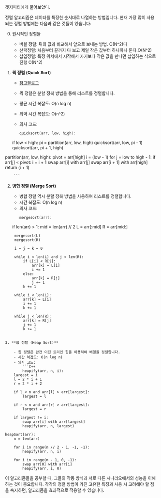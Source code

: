챗지피티에게 물어보았다.

  
정렬 알고리즘은 데이터를 특정한 순서대로 나열하는 방법입니다. 현재 가장 많이 사용되는 정렬 방법에는 다음과 같은 것들이 있습니다:

0. 원시적인 정렬들
	- 버블 정렬: 뒤의 값과 비교해서 앞으로 보내는 방법. O(N^2)다
	- 선택정렬:  처음부터 끝까지 다 보고 제일 작은 값부터 하나하나 둔다.O(N^2)
	- 삽입정렬: 특정 위치에서 시작해서 자기보다 작은 값을 만나면 삽입하는 식으로 진행 O(N^2)

2. **퀵 정렬 (Quick Sort)**
	- [참고블로그](https://m.blog.naver.com/ndb796/221226813382)
    - 퀵 정렬은 분할 정복 방법을 통해 리스트를 정렬합니다.
    - 평균 시간 복잡도: O(n log n)
    - 최악 시간 복잡도: O(n^2)
    - 의사 코드:
        
        ```C++
        quicksort(arr, low, high):
    if low < high:
        pi = partition(arr, low, high)
        quicksort(arr, low, pi - 1)
        quicksort(arr, pi + 1, high)

partition(arr, low, high):
    pivot = arr[high]
    i = (low - 1)
    for j = low to high - 1:
        if arr[j] < pivot:
            i = i + 1
            swap arr[i] with arr[j]
    swap arr[i + 1] with arr[high]
    return (i + 1)

		```
        
2. **병합 정렬 (Merge Sort)**
    
    - 병합 정렬 역시 분할 정복 방법을 사용하여 리스트를 정렬합니다.
    - 시간 복잡도: O(n log n)
    - 의사 코드:
        ```C++
        mergesort(arr):
    if len(arr) > 1:
        mid = len(arr) // 2
        L = arr[:mid]
        R = arr[mid:]

        mergesort(L)
        mergesort(R)

        i = j = k = 0

        while i < len(L) and j < len(R):
            if L[i] < R[j]:
                arr[k] = L[i]
                i += 1
            else:
                arr[k] = R[j]
                j += 1
            k += 1

        while i < len(L):
            arr[k] = L[i]
            i += 1
            k += 1

        while j < len(R):
            arr[k] = R[j]
            j += 1
            k += 1

```
        
3. **힙 정렬 (Heap Sort)**
    
    - 힙 정렬은 완전 이진 트리인 힙을 이용하여 배열을 정렬합니다.
    - 시간 복잡도: O(n log n)
    - 의사 코드:
        ```C++
        heapify(arr, n, i):
    largest = i
    l = 2 * i + 1
    r = 2 * i + 2

    if l < n and arr[l] > arr[largest]:
        largest = l

    if r < n and arr[r] > arr[largest]:
        largest = r

    if largest != i:
        swap arr[i] with arr[largest]
        heapify(arr, n, largest)

heapSort(arr):
    n = len(arr)

    for i in range(n // 2 - 1, -1, -1):
        heapify(arr, n, i)

    for i in range(n - 1, 0, -1):
        swap arr[0] with arr[i]
        heapify(arr, i, 0)

```

이 알고리즘들을 공부할 때, 그들의 작동 방식과 서로 다른 시나리오에서의 성능을 이해하는 것이 중요합니다. 각각의 정렬 방법이 가진 고유한 특징과 사용 시 고려해야 할 점을 숙지하면, 알고리즘을 효과적으로 적용할 수 있습니다.
